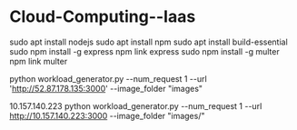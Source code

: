 # Cloud-Computing--Iaas
sudo apt install nodejs
sudo apt install npm
sudo apt install build-essential
sudo npm install -g express
npm link express
sudo npm install -g multer
npm link multer

python workload_generator.py --num_request 1 --url 'http://52.87.178.135:3000' --image_folder "images"

10.157.140.223
python workload_generator.py --num_request 1 --url http://10.157.140.223:3000 --image_folder "images/"